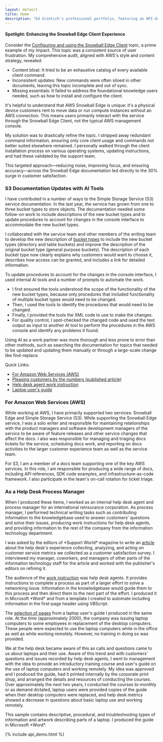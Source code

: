 ```yaml
---
layout: default
title: Home
description: "Ed Grzetich's professional portfolio, featuring an API-driven resume, comprehensive writing samples from AWS and earlier career, and content strategy insights."    
---
```

<div class="project-card">
<h4 class="text-lg font-semibold text-gray-800 mb-2">Spotlight: Enhancing the Snowball Edge Client Experience</h4>
    <p class="text-gray-700 mb-3">
        Consider the <a href="https://docs.aws.amazon.com/snowball/latest/developer-guide/using-client-commands.html" class="text-red-700 hover:underline" target="_blank">Configuring and using the Snowball Edge Client</a> topic, a prime example of my impact. This topic was a consistent source of user frustration. My comprehensive audit, aligned with AWS's style and content strategy, revealed:
    </p>
    <ul class="list-disc pl-5 text-gray-700 space-y-1 mb-3">
        <li>Content bloat: It tried to be an exhaustive catalog of every available client command.</li>
        <li>Inconsistent updates: New commands were often siloed in other documents, leaving this topic incomplete and out of sync.</li>
        <li>Missing essentials: It failed to address the foundational knowledge users needed, such as how to install and configure the client.</li>
    </ul>
    <p class="text-gray-700 mb-3">
        It's helpful to understand that AWS Snowball Edge is unique: it's a physical device customers rent to move data or run compute instances without an AWS connection. This means users primarily interact with the service through the Snowball Edge Client, not the typical AWS management console.
    </p>
    <p class="text-gray-700 mb-3">
        My solution was to drastically refine the topic. I stripped away redundant command information, ensuring only core client usage and commands not better suited elsewhere remained. I personally walked through the client installation process on various operating systems, updating instructions, and had these validated by the support team.
    </p>
    <p class="text-gray-700 mb-3">
        This targeted approach—reducing noise, improving focus, and ensuring accuracy—across the Snowball Edge documentation led directly to the 30% surge in customer satisfaction.
    </p>
</div>

<div class="project-card">
    <h3 class="text-xl font-semibold text-red-700 mb-2">S3 Documentation Updates with AI Tools</h3>
    <p class="text-gray-700 mb-3">
        I have contributed in a number of ways to the Simple Storage Service (S3) service documentation. In the last year, the service has grown from one to three bucket types to store objects. The documentation needed some follow-on work to include descriptions of the new bucket types and to update procedures to account for changes in the console interface to accommodate the new bucket types.
    </p>
    <p class="text-gray-700 mb-3">
        I collaborated with the service team and other members of the writing team to develop the new description of <a href="https://docs.aws.amazon.com/AmazonS3/latest/userguide/Welcome.html#BasicsBucket" class="text-red-700 hover:underline" target="_blank">bucket types</a> to include the new bucket types (directory and table buckets) and improve the description of the original bucket type (general purpose buckets). The description of each bucket type now clearly explains why customers would want to choose it, describes how access can be granted, and includes a link for detailed information.
    </p>
    <p class="text-gray-700 mb-3">
        To update procedures to account for the changes in the console interface, I used internal AI tools and a number of prompts to automate the work.
    </p>
    <ul class="list-disc pl-5 text-gray-700 space-y-1 mb-3">
        <li>I first ensured the tools understood the scope of the functionality of the new bucket types, because only procedures that included functionality of multiple bucket types would need to be changed.</li>
        <li>Then, I used the tools to identify the procedures that would need to be changed.</li>
        <li>Finally, I provided the tools the XML code to use to make the changes.</li>
        <li>For quality control, I spot-checked the changed code and used the text output as input to another AI tool to perform the procedures in the AWS console and identify any problems it found.</li>
    </ul>
    <p class="text-gray-700">
        Using AI as a work partner was more thorough and less prone to error than other methods, such as searching the documentation for topics that needed to be updated and updating them manually or through a large-scale change like find-replace.
    </p>
</div>

<p class="text-gray-700 font-semibold mb-4">Quick Links:</p>
<ul class="list-none flex flex-wrap gap-4 mb-8">
    <li><a href="#for-amazon-web-services-aws-section" class="text-red-700 hover:underline">For Amazon Web Services (AWS)</a></li>
    <li><a href="{{ site.baseurl }}/assets/other/article.pdf" class="text-red-700 hover:underline" target="_blank">Pleasing customers by the numbers (published article)</a></li>
    <li><a href="{{ site.baseurl }}/assets/other/hd_wi.pdf" class="text-red-700 hover:underline" target="_blank">Help desk agent work instruction</a></li>
    <li><a href="{{ site.baseurl }}/assets/other/lptp_trn.pdf" class="text-red-700 hover:underline" target="_blank">Laptop user's guide</a></li>
</ul>
<div class="project-card">
<h3 id="for-amazon-web-services-aws-section" class="text-2xl font-bold text-gray-900 mb-3">For Amazon Web Services (AWS)</h3>
<p class="text-gray-700 mb-4">
    While working at AWS, I have primarily supported two services: Snowball Edge and Simple Storage Service (S3). While supporting the Snowball Edge service, I was a solo writer and responsible for maintaining relationships with the product managers and software development managers of the service to be aware of feature releases and other service changes that affect the docs. I also was responsible for managing and triaging docs tickets for the service, scheduling docs work, and reporting on docs activities to the larger customer experience team as well as the service team.
</p>
<p class="text-gray-700 mb-4">
    For S3, I am a member of a docs team supporting one of the key AWS services. In this role, I am responsible for producing a wide range of docs, including API references, SDK code examples, and infrastructure-as-code framework. I also participate in the team's on-call rotation for ticket triage.
</p>
</div>
<div class="project-card">
<h3 id="as-a-help-desk-process-manager-section" class="text-2xl font-bold text-gray-900 mb-3 mt-6">As a Help Desk Process Manager</h3>
<p class="text-gray-700 mb-4">
    When I produced these items, I worked as an internal help desk agent and process manager for an international reinsurance corporation. As process manager, I performed technical writing tasks such as contributing information to the knowledgebase used to answer customers' questions and solve their issues, producing work instructions for help desk agents, and providing information to the rest of the company from the information technology department.
</p>
<p class="text-gray-700 mb-4">
    I was asked by the editors of *Support World* magazine to write an <a href="{{ site.baseurl }}/assets/other/article.pdf" class="text-red-700 hover:underline" target="_blank">article</a> about the help desk's experience collecting, analyzing, and acting on customer service metrics we collected as a customer satisfaction survey. I interviewed my manager, coworkers, and managers of other parts of the information technology staff for the article and worked with the publisher's editors on refining it.
</p>
<p class="text-gray-700 mb-4">
    The audience of the <a href="{{ site.baseurl }}/assets/other/hd_wi.pdf" class="text-red-700 hover:underline" target="_blank">work instruction</a> was help desk agents. It provides instructions to complete a process as part of a larger effort to solve a networking issue. Information in the knowledgebase would guide them to this process and then direct them to the next part of the effort. I produced it in Microsoft *Word* and from a template I created to automate including information in the first-page header using VBScript.
</p>
<p class="text-gray-700 mb-4">
    The <a href="{{ site.baseurl }}/assets/other/lptp_trn.pdf" class="text-red-700 hover:underline" target="_blank">selection of pages</a> from a laptop user's guide I produced in the same role. At the time (approximately 2000), the company was issuing laptop computers to some employees in replacement of the desktop computers. These people were expected to use the laptop computers while in the office as well as while working remotely. However, no training in doing so was provided.
</p>
<p class="text-gray-700 mb-4">
    We at the help desk became aware of this as calls and questions came to us about laptops and their use. Aware of this trend and with customers' questions and issues recorded by help desk agents, I went to management with the idea to provide an introductory training course and user's guide on the use of laptop computers and working remotely. My idea was approved and I produced the guide, had it printed internally by the corporate print shop, and arranged the details and resources of conducting the courses. Over approximately the next two years, I conducted the courses bi-monthly or as demand dictated, laptop users were provided copies of the guide when their desktop computers were replaced, and help desk metrics showed a decrease in questions about basic laptop use and working remotely.
</p>
<p class="text-gray-700">
    This sample contains descriptive, procedural, and troubleshooting types of information and artwork describing parts of a laptop. I produced the guide in Microsoft *Word*.
</p>
</div>
{% include api_demo.html %}